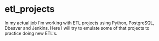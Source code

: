 # etl_projects
In my actual job I'm working with ETL projects using Python, PostgreSQL, Dbeaver and Jenkins.
Here I will try to emulate some of that projects to practice doing new ETL's.

